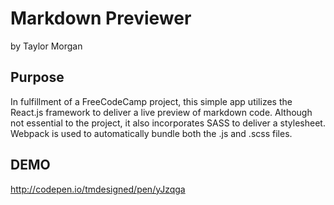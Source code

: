 Markdown Previewer
===
by Taylor Morgan

Purpose
---

In fulfillment of a FreeCodeCamp project, this simple app utilizes the React.js framework to deliver a live preview of markdown code. Although not essential to the project, it also incorporates SASS to deliver a stylesheet. Webpack is used to automatically bundle both the .js and .scss files.

DEMO
---
http://codepen.io/tmdesigned/pen/yJzqga